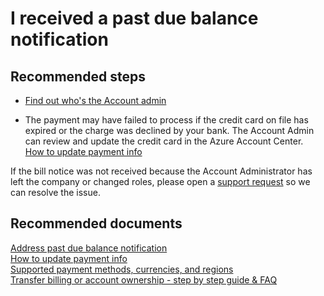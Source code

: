 <properties
	pageTitle="I received a past due balance notification"
	description="I received a past due balance notification"
	service="microsoft.billing"
	resource="billing"
	authors="jlian"
	displayOrder="4"
	selfHelpType="resource"
	supportTopicIds=""
	resourceTags=""
	productPesIds=""
	cloudEnvironments="public"
/>

# I received a past due balance notification

## **Recommended steps**

* [Find out who's the Account admin](https://docs.microsoft.com/azure/billing-subscription-transfer#whoisaa)<br>

* The payment may have failed to process if the credit card on file has expired or the charge was declined by your bank. The Account Admin can review and update the credit card in the Azure Account Center. <br>
[How to update payment info](https://azure.microsoft.com/documentation/articles/billing-how-to-change-credit-card/)

If the bill notice was not received because the Account Administrator has left the company or changed roles, please open a [support request](data-blade:Microsoft_Azure_Support.NewSupportRequestBlade) so we can resolve the issue.

## **Recommended documents**

[Address past due balance notification](https://azure.microsoft.com/documentation/articles/billing-azure-subscription-past-due-balance/)<br>
[How to update payment info](https://azure.microsoft.com/documentation/articles/billing-how-to-change-credit-card/)<br>
[Supported payment methods, currencies, and regions](https://docs.microsoft.com/azure/billing-countries-and-currencies)<br>
[Transfer billing or account ownership - step by step guide & FAQ](https://azure.microsoft.com/documentation/articles/billing-subscription-transfer/)
